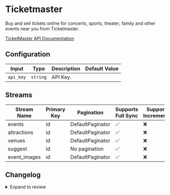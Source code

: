 # Ticketmaster

Buy and sell tickets online for concerts, sports, theater, family and other events near you from Ticketmaster.

[TicketMaster API Documentation](https://developer.ticketmaster.com/products-and-docs/apis/discovery-api/v2/#search-classifications-v2)

## Configuration

| Input | Type | Description | Default Value |
|-------|------|-------------|---------------|
| `api_key` | `string` | API Key.  |  |

## Streams
| Stream Name | Primary Key | Pagination | Supports Full Sync | Supports Incremental |
|-------------|-------------|------------|---------------------|----------------------|
| events | id | DefaultPaginator | ✅ |  ❌  |
| attractions | id | DefaultPaginator | ✅ |  ❌  |
| venues | id | DefaultPaginator | ✅ |  ❌  |
| suggest | id | No pagination | ✅ |  ❌  |
| event_images | id | DefaultPaginator | ✅ |  ❌  |

## Changelog

<details>
  <summary>Expand to review</summary>

| Version          | Date              | Pull Request | Subject        |
|------------------|-------------------|--------------|----------------|
| 0.0.24 | 2025-05-17 | [60567](https://github.com/airbytehq/airbyte/pull/60567) | Update dependencies |
| 0.0.23 | 2025-05-10 | [60161](https://github.com/airbytehq/airbyte/pull/60161) | Update dependencies |
| 0.0.22 | 2025-05-04 | [59629](https://github.com/airbytehq/airbyte/pull/59629) | Update dependencies |
| 0.0.21 | 2025-04-27 | [58978](https://github.com/airbytehq/airbyte/pull/58978) | Update dependencies |
| 0.0.20 | 2025-04-19 | [58379](https://github.com/airbytehq/airbyte/pull/58379) | Update dependencies |
| 0.0.19 | 2025-04-12 | [57946](https://github.com/airbytehq/airbyte/pull/57946) | Update dependencies |
| 0.0.18 | 2025-04-05 | [56900](https://github.com/airbytehq/airbyte/pull/56900) | Update dependencies |
| 0.0.17 | 2025-03-22 | [56243](https://github.com/airbytehq/airbyte/pull/56243) | Update dependencies |
| 0.0.16 | 2025-03-08 | [55607](https://github.com/airbytehq/airbyte/pull/55607) | Update dependencies |
| 0.0.15 | 2025-03-01 | [55128](https://github.com/airbytehq/airbyte/pull/55128) | Update dependencies |
| 0.0.14 | 2025-02-22 | [54516](https://github.com/airbytehq/airbyte/pull/54516) | Update dependencies |
| 0.0.13 | 2025-02-15 | [54073](https://github.com/airbytehq/airbyte/pull/54073) | Update dependencies |
| 0.0.12 | 2025-02-08 | [53543](https://github.com/airbytehq/airbyte/pull/53543) | Update dependencies |
| 0.0.11 | 2025-02-01 | [53094](https://github.com/airbytehq/airbyte/pull/53094) | Update dependencies |
| 0.0.10 | 2025-01-25 | [52422](https://github.com/airbytehq/airbyte/pull/52422) | Update dependencies |
| 0.0.9 | 2025-01-18 | [52005](https://github.com/airbytehq/airbyte/pull/52005) | Update dependencies |
| 0.0.8 | 2025-01-11 | [51389](https://github.com/airbytehq/airbyte/pull/51389) | Update dependencies |
| 0.0.7 | 2024-12-28 | [50795](https://github.com/airbytehq/airbyte/pull/50795) | Update dependencies |
| 0.0.6 | 2024-12-21 | [50368](https://github.com/airbytehq/airbyte/pull/50368) | Update dependencies |
| 0.0.5 | 2024-12-14 | [49773](https://github.com/airbytehq/airbyte/pull/49773) | Update dependencies |
| 0.0.4 | 2024-12-12 | [49412](https://github.com/airbytehq/airbyte/pull/49412) | Update dependencies |
| 0.0.3 | 2024-12-11 | [49123](https://github.com/airbytehq/airbyte/pull/49123) | Starting with this version, the Docker image is now rootless. Please note that this and future versions will not be compatible with Airbyte versions earlier than 0.64 |
| 0.0.2 | 2024-11-04 | [48297](https://github.com/airbytehq/airbyte/pull/48297) | Update dependencies |
| 0.0.1 | 2024-10-21 | | Initial release by [@gemsteam](https://github.com/gemsteam) via Connector Builder |

</details>
